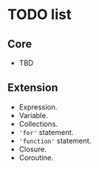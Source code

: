 # TODO list #

## Core ##

  * TBD


## Extension ##

  * Expression.
  * Variable.
  * Collections.
  * `'for'` statement.
  * `'function'` statement.
  * Closure.
  * Coroutine.